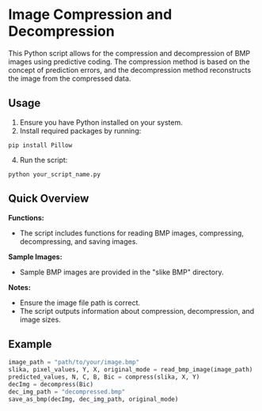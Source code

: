 # Image Compression and Decompression

This Python script allows for the compression and decompression of BMP images using predictive coding. The compression method is based on the concept of prediction errors, and the decompression method reconstructs the image from the compressed data.

## Usage

1. Ensure you have Python installed on your system.
2. Install required packages by running:
```
pip install Pillow
```

4. Run the script:
```
python your_script_name.py
```

## Quick Overview

**Functions:**
- The script includes functions for reading BMP images, compressing, decompressing, and saving images.

**Sample Images:**
- Sample BMP images are provided in the "slike BMP" directory.

**Notes:**
- Ensure the image file path is correct.
- The script outputs information about compression, decompression, and image sizes.

## Example

```python
image_path = "path/to/your/image.bmp"
slika, pixel_values, Y, X, original_mode = read_bmp_image(image_path)
predicted_values, N, C, B, Bic = compress(slika, X, Y)
decImg = decompress(Bic)
dec_img_path = "decompressed.bmp"
save_as_bmp(decImg, dec_img_path, original_mode)
```
